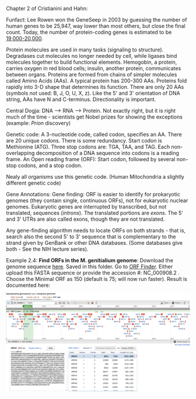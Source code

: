 Chapter 2 of Cristianini and Hahn:

Funfact: Lee Rowen won the GeneSeep in 2003 by guessing the number of human genes to be 25,947, way lower than most others, but close the final count. Today, the number of protein-coding genes is  estimated to be [19,000-20,000](https://en.wikipedia.org/wiki/Human_genome).  

Protein molecules are used in many tasks (signaling to structure). Degradases cut molecules no longer needed by cell, while ligases bind molecules together to build  functional elements. Hemogobin, a protein, carries oxygen in red blood cells; insulin, another protein, communicates between organs. Proteins are formed  from chains of simpler molecules called Amino Acids (AAs). A typical protein has 200-300 AAs. Proteins fold rapidly into 3-D shape that determines its function. There are only 20 AAs (symbols not used: B, J, O, U, X, z). Like the 5' and 3' orientation of DNA string, AAs have N and C-terminus. Directionality is important. 

Central Dogja: DNA --> RNA --> Protein. Not exactly right, but it is right much of the time - scientists get Nobel prizes for showing the exceptions (example: *Prion* discovery)

Genetic code: A 3-nucleotide code, called codon, specifies an AA. There are 20 unique codons. There is some redundancy. Start codon is Methionine (ATG). Three stop codons are: TGA, TAA, and TAG. Each non-overlapping decomposition of a DNA sequence into codons is a reading frame. An Open reading frame (ORF): Start codon, followed by several non-stop codons, and a stop codon. 

Nealy all organisms use this genetic code. (Human Mitochondria a slightly different genetic code)

Gene Annotations: Gene finding: ORF is easier to identify for prokaryotic genomes (they contain single, continuous ORFs), not for eukaryotic nuclear genomes. Eukaryotic genes are interrupted by transcribed, but not translated, sequences (*introns*). The translated portions are *exons*. The 5' and 3' UTRs are also called exons, though they are not translated. 

Any gene-finding algorithm needs to locate ORFs on both strands - that is, search also the second 5' to 3' sequence that is complementary to the strand given by GenBank or other DNA databases. (Some databases give both - See the NIH lecture series). 

Example 2.4: **Find ORFs in the M. genitialium genome**: Download the genome sequence [here](https://www.ncbi.nlm.nih.gov/genome/474). Saved in this folder.  Go to [ORF Finder](https://www.ncbi.nlm.nih.gov/orffinder/). Either upload this FASTA sequence or provide the accession #: NC_000908.2 . Choose the Minimal ORF as 150 (default is 75; will now run faster). Result is documented here: 

![alt text](https://github.com/RShankar/Semantic-Web-for-Genomics/blob/master/Examples/Gene%20Finding/Screenshot_2018-11-11%20Viewer%20-%20ORFfinder%20-%20NCBI.png "ORFs with min of 150 AA")
